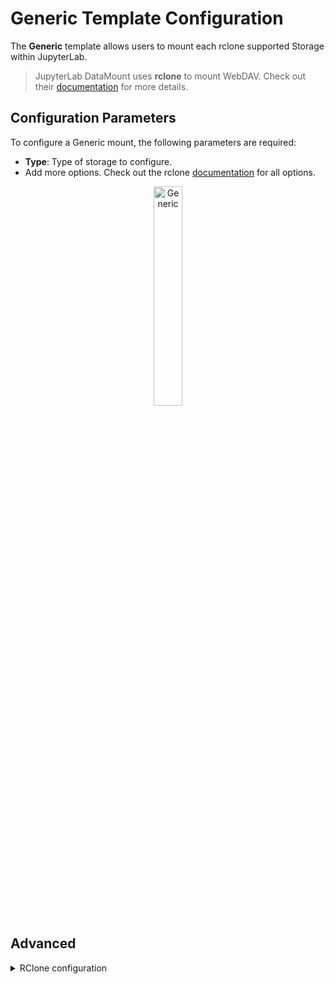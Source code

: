 # Generic Template Configuration

The **Generic** template allows users to mount each rclone supported Storage within JupyterLab.

> JupyterLab DataMount uses **rclone** to mount WebDAV. Check out their [documentation](https://rclone.org/) for more details.

## Configuration Parameters

To configure a Generic mount, the following parameters are required:

- **Type**: Type of storage to configure.
- Add more options. Check out the rclone [documentation](https://rclone.org/docs/) for all options.

<div style="text-align: center;">
  <img src="../images/generic.png" alt="Generic" style="width: 30%;">
</div>

## Advanced

<details>
  <summary>RClone configuration</summary>
  <br>
  The following configuration is used to mount WebDAV with rclone:<br>
  generic.config:<br>
  ```yaml
  [generic]
  type = _type_
  <br>
  Mounted via <br>
  ```bash
  rclone mount --config generic.config _type_:/ _path_ --vfs-cache-max-size=10G --vfs-read-chunk-size=64M --vfs-cache-mode=writes --allow-other --uid=1000 --gid=100
  ```
  <br>
</details>
